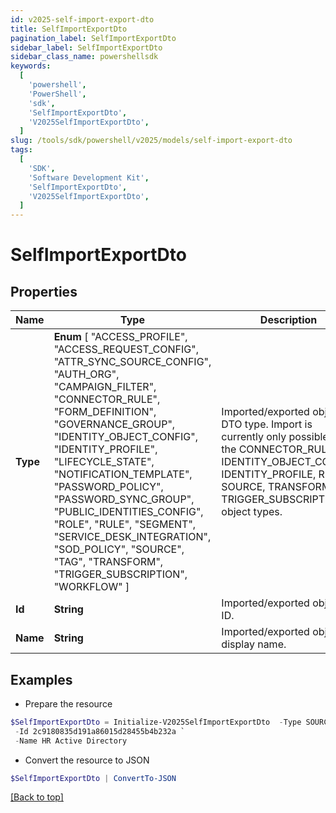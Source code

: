 ```yaml
---
id: v2025-self-import-export-dto
title: SelfImportExportDto
pagination_label: SelfImportExportDto
sidebar_label: SelfImportExportDto
sidebar_class_name: powershellsdk
keywords:
  [
    'powershell',
    'PowerShell',
    'sdk',
    'SelfImportExportDto',
    'V2025SelfImportExportDto',
  ]
slug: /tools/sdk/powershell/v2025/models/self-import-export-dto
tags:
  [
    'SDK',
    'Software Development Kit',
    'SelfImportExportDto',
    'V2025SelfImportExportDto',
  ]
---
```


# SelfImportExportDto

## Properties

| Name | Type | Description | Notes |
| --- | --- | --- | --- |
| **Type** | **Enum** [ "ACCESS_PROFILE", "ACCESS_REQUEST_CONFIG", "ATTR_SYNC_SOURCE_CONFIG", "AUTH_ORG", "CAMPAIGN_FILTER", "CONNECTOR_RULE", "FORM_DEFINITION", "GOVERNANCE_GROUP", "IDENTITY_OBJECT_CONFIG", "IDENTITY_PROFILE", "LIFECYCLE_STATE", "NOTIFICATION_TEMPLATE", "PASSWORD_POLICY", "PASSWORD_SYNC_GROUP", "PUBLIC_IDENTITIES_CONFIG", "ROLE", "RULE", "SEGMENT", "SERVICE_DESK_INTEGRATION", "SOD_POLICY", "SOURCE", "TAG", "TRANSFORM", "TRIGGER_SUBSCRIPTION", "WORKFLOW" ] | Imported/exported object's DTO type. Import is currently only possible with the CONNECTOR_RULE, IDENTITY_OBJECT_CONFIG, IDENTITY_PROFILE, RULE, SOURCE, TRANSFORM, and TRIGGER_SUBSCRIPTION object types. | [optional] |
| **Id** | **String** | Imported/exported object's ID. | [optional] |
| **Name** | **String** | Imported/exported object's display name. | [optional] |

## Examples

- Prepare the resource

```powershell
$SelfImportExportDto = Initialize-V2025SelfImportExportDto  -Type SOURCE `
 -Id 2c9180835d191a86015d28455b4b232a `
 -Name HR Active Directory
```

- Convert the resource to JSON

```powershell
$SelfImportExportDto | ConvertTo-JSON
```

[[Back to top]](#)
